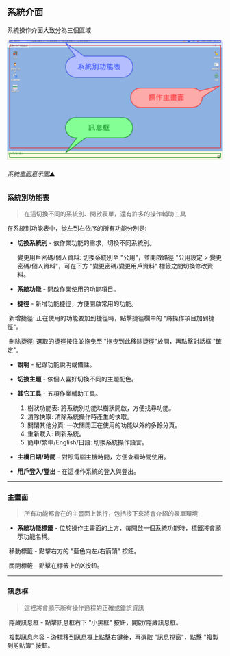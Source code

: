 ## 系統介面

系統操作介面大致分為三個區域

![系統畫面意示圖▲](../assets/system.png)

###### 系統畫面意示圖▲

### 系統別功能表

> 在這切換不同的系統別、開啟表單，還有許多的操作輔助工具

在系統別功能表中，從左到右依序的所有功能分別是:

* **切換系統別** -  依作業功能的需求，切換不同系統別。

  變更用戶密碼/個人資料: 切換系統別至 "公用"，並開啟路徑 "公用設定 > 變更密碼/個人資料"，可在下方 "變更密碼/變更用戶資料" 標籤之間切換修改資料。

* **系統功能** - 開啟作業使用的功能項目。

* **捷徑** - 新增功能捷徑，方便開啟常用的功能。

​	新增捷徑: 正在使用的功能要加到捷徑時，點擊捷徑欄中的 "將操作項目加到捷徑"。

​	刪除捷徑: 選取的捷徑按住並拖曳至 "拖曳到此移除捷徑"放開，再點擊對話框 "確定"。

* **說明** - 紀錄功能說明或備註。

* **切換主題** - 依個人喜好切換不同的主題配色。

* **其它工具** - 五項作業輔助工具。

  1. 樹狀功能表: 將系統別功能以樹狀開啟，方便找尋功能。
  2. 清除快取: 清除系統操作時產生的快取。
  3. 關閉其他分頁: 一次關閉正在使用的功能以外的多餘分頁。
  4. 重新載入: 刷新系統。
  5. 簡中/繁中/English/日語: 切換系統操作語言。

* **主機日期/時間** - 對照電腦主機時間，方便查看時間使用。

* **用戶登入/登出** - 在這裡作系統的登入與登出。

----

### 主畫面

> 所有功能都會在的主畫面上執行，包括接下來將會介紹的表單環境

* **系統功能標籤** - 位於操作主畫面的上方，每開啟一個系統功能時，標籤將會顯示功能名稱。

​	移動標籤 - 點擊右方的 "藍色向左/右箭頭" 按鈕。

​	關閉標籤 - 點擊在標籤上的X按鈕。

----

### 訊息框

> 這裡將會顯示所有操作過程的正確或錯誤資訊

​	隱藏訊息框 - 點擊訊息框右下 "小黑框" 按鈕，開啟/隱藏訊息框。

​	複製訊息內容 - 游標移到訊息框上點擊右鍵後，再選取 "訊息視窗"，點擊 "複製到剪貼簿" 按鈕。

